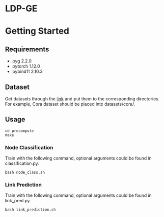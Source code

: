 # LDP-GE

# Getting Started
## Requirements
* pyg 2.2.0
* pytorch 1.12.0
* pybind11 2.10.3

## Dataset
Get datasets through the [link](https://drive.google.com/drive/folders/1qPYp530NSM_yqg9eLxTXrwiOYDfyWNsT?usp=sharing) and put them to the corresponding directories. For example, Cora dataset should be placed into datasets/cora/.
## Usage
```shell
cd precompute
make
```
### Node Classification
Train with the following command, optional arguments could be found in classification.py.
```shell
bash node_class.sh
```
### Link Prediction
Train with the following command, optional arguments could be found in link_pred.py.
```shell
bash link_prediction.sh
```